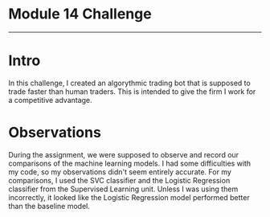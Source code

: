 # Module 14 Challenge 

_____________________________________________


# Intro
In this challenge, I created an algorythmic trading bot that is supposed to trade faster than human traders. This is intended to give the firm I work for a competitive advantage. 

# Observations 
During the assignment, we were supposed to observe and record our comparisons of the machine learning models. I had some difficulties with my code, so my observations didn't seem entirely accurate. For my comparisons, I used the SVC classifier and the Logistic Regression classifier from the Supervised Learning unit. Unless I was using them incorrectly, it looked like the Logistic Regression model performed better than the baseline model. 

